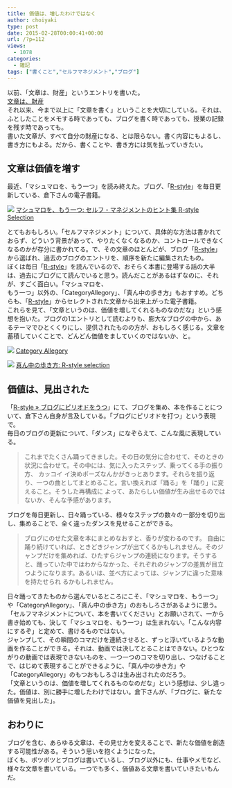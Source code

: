 ```yaml
---
title: 価値は、増したわけではなく
author: choiyaki
type: post
date: 2015-02-28T00:00:41+00:00
url: /?p=112
views:
  - 1078
categories:
  - 雑記
tags: ["書くこと","セルフマネジメント","ブログ"]
---
```

以前、「文章は、財産」というエントリを書いた。  
[文章は、財産][1]  
それ以来、今まで以上に「文章を書く」ということを大切にしている。それは、ふとしたことをメモする時であっても、ブログを書く時であっても、授業の記録を残す時であっても。  
書いた文章が、すべて自分の財産になる、とは限らない。書く内容にもよるし、書き方にもよる。だから、書くことや、書き方には気を払っていきたい。

## 文章は価値を増す

最近、「マシュマロを、もう一つ」を読み終えた。ブログ、「[R-style][2]」を毎日更新している、倉下さんの電子書籍。

[![](https://gyazo.com/24e81b29c8d9df8fe9cfd64651c26be5.jpeg)](http://www.amazon.co.jp/exec/obidos/asin/B00SUDGMTM/choiyaki81-22/)
[マシュマロを、もう一つ: セルフ・マネジメントのヒント集 R-style Selection](ttp://www.amazon.co.jp/exec/obidos/asin/B00SUDGMTM/choiyaki81-22/)

とてもおもしろい。「セルフマネジメント」について、具体的な方法は書かれておらず、どういう背景があって、やりたくなくなるのか、コントロールできなくなるのかが存分に書かれてる。で、その文章のほとんどが、ブログ「[R-style][2]」から選ばれ、過去のブログのエントリを、順序を新たに編集されたもの。  
ぼくは毎日「[R-style][2]」を読んでいるので、おそらく本書に登場する話の大半は、過去にブログにて読んでいると思う。読んだことがあるはずなのに、それが、すごく面白い。「マシュマロを、  
もう一つ」以外の、「CategoryAllegory」、「真ん中の歩き方」もおすすめ。どちらも、「[R-style][2]」からセレクトされた文章から出来上がった電子書籍。  
これらを見て、「文章というのは、価値を増してくれるものなのだな」という感想を抱いた。ブログの1エントリとして読むよりも、膨大なブログの中から、あるテーマでひとくくりにし、提供されたものの方が、おもしろく感じる。文章を蓄積していくことで、どんどん価値をましていくのではないか、と。

[![](https://gyazo.com/a03d210ba534c297a73f57e0e0fa36e1.jpeg)](http://www.amazon.co.jp/exec/obidos/asin/B00L9UYH7W/choiyaki81-22/)
[Category Allegory](http://www.amazon.co.jp/exec/obidos/asin/B00L9UYH7W/choiyaki81-22/)

[![](https://gyazo.com/6223b9d1c77e1a67eb204939f2daf4c8)](http://www.amazon.co.jp/exec/obidos/asin/B00N4E5L1C/choiyaki81-22/)
[真ん中の歩き方: R-style selection](http://www.amazon.co.jp/exec/obidos/asin/B00N4E5L1C/choiyaki81-22/)

## 価値は、見出された

「[R-style &#187; ブログにピリオドをうつ][3]」にて、ブログを集め、本を作ることについて、倉下さん自身が言及している。「ブログにピリオドを打つ」という表現で。  
毎日のブログの更新について、「ダンス」になぞらえて、こんな風に表現している。

> これまでたくさん踊ってきました。その日の気分に合わせて、そのときの状況に合わせて。その中には、気に入ったステップ、乗ってくる手の振り方、 カッコイ イ決めポーズなんかがきっとあります。それらを振り返り、一つの曲としてまとめること。言い換えれば「踊る」を「踊り」に変えること。そうした再構成に よって、あたらしい価値が生み出せるのではないか、そんな予感があります。

ブログを毎日更新し、日々踊っている、様々なステップの数々の一部分を切り出し、集めることで、全く違ったダンスを見せることができる。

> ブログにのせた文章を本にまとめなおすと、香りが変わるのです。 自由に踊り続けていれば、ときどきジャンプが出てくるかもしれません。そのジャンプだけを集めれば、ひたすらジャンプの連続になります。そうする と、踊っていた中ではわからなかった、それぞれのジャンプの差異が目立つようになります。あるいは、並べ方によっては、ジャンプに違った意味を持たせられ るかもしれません。

日々踊ってきたものから選んでいるところにこそ、「マシュマロを、もう一つ」や「CategoryAllegory」、「真ん中の歩き方」のおもしろさがあるように思う。  
「セルフマネジメントについて、本を書いてください」とお願いされて、一から書き始めても、決して「マシュマロを、もう一つ」は生まれない。「こんな内容にするぞ」と定めて、書けるものではない。  
ジャンプして、その瞬間のコマだけを連続させると、ずっと浮いているような動画を作ることができる。それは、動画では決してとることはできない。ひとつながりの動画では表現できないものを、一つ一つのコマを切り出し、つなげることで、はじめて表現することができるように、「真ん中の歩き方」や「CategoryAllegory」のもつおもしろさは生み出されたのだろう。  
「文章というのは、価値を増してくれるものなのだな」という感想は、少し違った。価値は、別に勝手に増したわけではない。倉下さんが、「ブログに、新たな価値を見出した」。

## おわりに

ブログを含む、あらゆる文章は、その見せ方を変えることで、新たな価値を創造する可能性がある。そういう思いを抱くようになった。  
ぼくも、ポツポツとブログは書いているし、ブログ以外にも、仕事やメモなど、様々な文章を書いている。一つでも多く、価値ある文章を書いていきたいもんだ。

 [1]: https://choiyaki.com/?p=114 "文章は、財産 - iPhoneと本と数学となんやかんやと"
 [2]: http://rashita.net/blog/ "R-style"
 [3]: http://rashita.net/blog/?p=15502 "R-style &#187; ブログにピリオドをうつ"